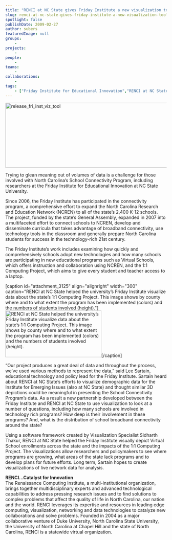 ```yaml
---
title: "RENCI at NC State gives Friday Institute a new visualization tool"
slug: renci-at-nc-state-gives-friday-institute-a-new-visualization-tool
spotlight: false
publishDate: 2009-02-27
author: subers
featuredImage: null
groups:
    - 
projects:
    - 
people:
    - 
teams: 
    - 
collaborations:
    - 
tags:
    - ["Friday Institute for Educational Innovation","RENCI at NC State University","Sidharth Thakur"]
---
```

<p><a href="https://www.renci.org/wp-content/uploads/2009/02/release_fri_inst_viz_tool.jpg"><img class="alignnone size-large wp-image-3123" title="release_fri_inst_viz_tool" src="https://www.renci.org/wp-content/uploads/2009/02/release_fri_inst_viz_tool-630x203.jpg" alt="release_fri_inst_viz_tool" width="630" height="203" /></a></p>

<p>Trying to glean meaning out of volumes of data is a challenge for those involved with North Carolina’s School Connectivity Program, including researchers at the Friday Institute for Educational Innovation at NC State University.<!--more--></p>

<p>Since 2006, the Friday Institute has participated in the connectivity program, a comprehensive effort to expand the North Carolina Research and Education Network (NCREN) to all of the state’s 2,400 K-12 schools. The project, funded by the state’s General Assembly, expanded in 2007 into a multifaceted effort to connect schools to NCREN, develop and disseminate curricula that takes advantage of broadband connectivity, use technology tools in the classroom and generally prepare North Carolina students for success in the technology-rich 21st century.</p>

<p>The Friday Institute’s work includes examining how quickly and comprehensively schools adopt new technologies and how many schools are participating in new educational programs such as Virtual Schools, which offers instruction and collaboration using NCREN, and the 1:1 Computing Project, which aims to give every student and teacher access to a laptop.</p>

[caption id="attachment_3125" align="alignright" width="300" caption="RENCI at NC State helped the university’s Friday Institute visualize data about the state’s 1:1 Computing Project. This image shows by county where and to what extent the program has been implemented (colors) and the numbers of students involved (height)."]<a href="https://www.renci.org/wp-content/uploads/2009/02/release_fri_inst_viz_tool_full_img.jpg"><img class="size-medium wp-image-3125" title="release_fri_inst_viz_tool_full_img" src="https://www.renci.org/wp-content/uploads/2009/02/release_fri_inst_viz_tool_full_img-300x146.jpg" alt="RENCI at NC State helped the university’s Friday Institute visualize data about the state’s 1:1 Computing Project. This image shows by county where and to what extent the program has been implemented (colors) and the numbers of students involved (height)." width="300" height="146" /></a>[/caption]

<p>“Our project produces a great deal of data and throughout the process, we’ve used various methods to represent the data,” said Lee Sartain, educational technology and policy lead for the Friday Institute. Sartain heard about RENCI at NC State’s efforts to visualize demographic data for the Institute for Emerging Issues (also at NC State) and thought similar 3D depictions could be meaningful in presenting the School Connectivity Program’s data. As a result a new partnership developed between the Friday Institute and RENCI at NC State to use visualization to look at a number of questions, including how many schools are involved in technology rich programs? How deep is their involvement in these programs? And, what is the distribution of school broadband connectivity around the state?</p>

<p>Using a software framework created by Visualization Specialist Sidharth Thakur, RENCI at NC State helped the Friday Institute visually depict Virtual School enrollments across the state and the impacts of the 1:1 Computing Project. The visualizations allow researchers and policymakers to see where programs are growing, what areas of the state lack programs and to develop plans for future efforts. Long term, Sartain hopes to create visualizations of live network data for analysis.</p>

<p><strong>RENCI…Catalyst for Innovation </strong><br />
 The Renaissance Computing Institute, a multi-institutional organization, brings together multidisciplinary experts and advanced technological capabilities to address pressing research issues and to find solutions to complex problems that affect the quality of life in North Carolina, our nation and the world. RENCI leverages its expertise and resources in leading edge computing, visualization, networking and data technologies to catalyze new collaborations and solve problems. Founded in 2004 as a major collaborative venture of Duke University, North Carolina State University, the University of North Carolina at Chapel Hill and the state of North Carolina, RENCI is a statewide virtual organization.</p>
